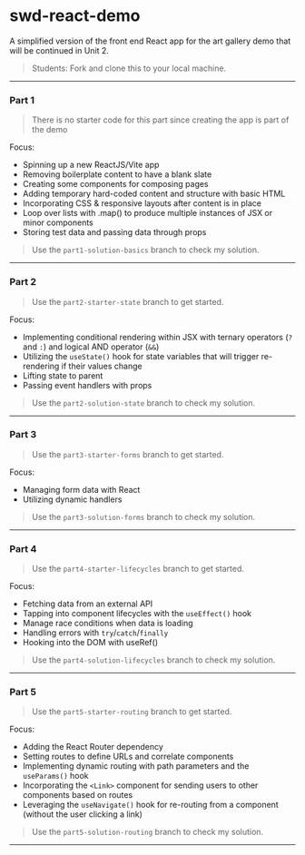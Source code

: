 # swd-react-demo

A simplified version of the front end React app for the art gallery demo that will be continued in Unit 2.

> Students: Fork and clone this to your local machine.

---

### Part 1

> There is no starter code for this part since creating the app is part of the demo

Focus:

- Spinning up a new ReactJS/Vite app
- Removing boilerplate content to have a blank slate
- Creating some components for composing pages
- Adding temporary hard-coded content and structure with basic HTML
- Incorporating CSS & responsive layouts after content is in place
- Loop over lists with .map() to produce multiple instances of JSX or minor components
- Storing test data and passing data through props

> Use the `part1-solution-basics` branch to check my solution.

---

### Part 2

> Use the `part2-starter-state` branch to get started.

Focus:

- Implementing conditional rendering within JSX with ternary operators (`?` and `:`) and logical AND operator (`&&`)
- Utilizing the `useState()` hook for state variables that will trigger re-rendering if their values change
- Lifting state to parent
- Passing event handlers with props

> Use the `part2-solution-state` branch to check my solution.

---

### Part 3

> Use the `part3-starter-forms` branch to get started.

Focus:

- Managing form data with React
- Utilizing dynamic handlers

> Use the `part3-solution-forms` branch to check my solution.

---

### Part 4

> Use the `part4-starter-lifecycles` branch to get started.

Focus:

- Fetching data from an external API
- Tapping into component lifecycles with the `useEffect()` hook
- Manage race conditions when data is loading
- Handling errors with `try`/`catch`/`finally`
- Hooking into the DOM with useRef()

> Use the `part4-solution-lifecycles` branch to check my solution.

---

### Part 5

> Use the `part5-starter-routing` branch to get started.

Focus:

- Adding the React Router dependency
- Setting routes to define URLs and correlate components
- Implementing dynamic routing with path parameters and the `useParams()` hook
- Incorporating the `<Link>` component for sending users to other components based on routes
- Leveraging the `useNavigate()` hook for re-routing from a component (without the user clicking a link)

> Use the `part5-solution-routing` branch to check my solution.

---
